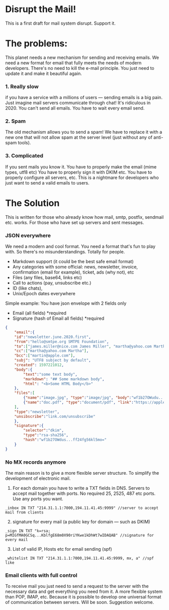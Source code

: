 # Disrupt the Mail!
This is a first draft for mail system disrupt. Support it.

# The problems:
This planet needs a new mechanism for sending and receiving emails. We need a new format for email that fully meets the needs of modern developers. There's no need to kill the e-mail principle. You just need to update it and make it beautiful again.

### 1. Really slow
if you have a service with a millions of users — sending emails is a big pain. Just imagine mail servers communicate through chat! It's ridiculous in 2020. You can't send all emails. You have to wait every email send.

### 2. Spam
The old mechanism allows you to send a spam! We have to replace it with a new one that will not allow spam at the server level (just without any of anti-spam tools).

### 3. Сomplicated
If you sent mails you know it. You have to properly make the email (mime types, utf8 etc) 
You have to properly sign it with DKIM etc. You have to properly configure all servers, etc. This is a nightmare for developers who just want to send a valid emails to users.


# The Solution
This is written for those who already know how mail, smtp, postfix, sendmail etc. works. For those who have set up servers and sent messages.

### JSON everywhere
We need a modern and cool format. You need a format that's fun to play with. So there's no misunderstandings. Totally for people. 

- Markdown support (it could be the best safe email format)
- Any categories with some official: news, newsletter, invoice, confirmation (email for example), ticket, ads (why not), etc
- Files (any files, base64, links etc)
- Call to actions (pay, unsubscribe etc.)
- ID (like chats), 
- Unix/Epoch dates everywhere

Simple example:
You have json envelope with 2 fields only
- Email (all fields) *required
- Signature (hash of Email all fields) *required

```json
{
    "email":{
    "id":"newsletter.june.2020.first",
    "from":"hello@smtpe.org SMTPE Foundation",
    "to":["james.miller@nice.com James Miller", "martha@yahoo.com Martha"],
    "cc":["martha@yahoo.com Martha"],
    "bcc":["martin@apple.com"],
    "subj": "UTF8 subject by default",
    "created": 1597221012,
    "body":{
        "text":"some text body",
        "markdown": "## Some markdown body",
        "html": "<b>Some HTML Body</b>"
    },
    "files":[
        {"name":"image.jpg", "type":"image/jpg", "body":"wf1b27OWudu...Ogp+mmUf5mo"},
        {"name":"doc.pdf", "type":"document/pdf", "link":"https://apple.com/nice.pdf"}
    ],
    "type":"newsletter",
    "unsibscribe":"link.com/unsubscribe"
    },
    "signature":{
        "selector":"dkim",
        "type":"rsa-sha256",
        "hash":"wf1b27OWdus...ff24fg56kl5mo="
    }
}
```

### No MX records anymore
The main reason is to give a more flexible server structure. To simplify the development of electronic mail.

1. For each domain you have to write a TXT fields in DNS. Servers to accept mail together with ports. No required 25, 2525, 487 etc ports. Use any ports you want.

```
_inbox IN TXT "214.31.1.1:7000,194.11.41.45:9999" //server to accept mail from clients
```
2. signature for every mail (a public key for domain — such as DKIM)
```
_sign IN TXT "k=rsa; p=MIGfMA0GCSq...KblfgE68m0X90riYKwe1kDhWt7wIDAQAB" //signature for every mail
```
3. List of valid IP, Hosts etc for email sending (spf)
```
_whitelist IN TXT "214.31.1.1:7000,194.11.41.45:9999, mx, a" //spf like
```

### Email clients with full control
To receive mail you just need to send a request to the server with the necessary data and get everything you need from it. A more flexible system than POP, IMAP, etc. Because it is possible to develop one universal format of communication between servers. Will be soon. Suggestion welcome.
